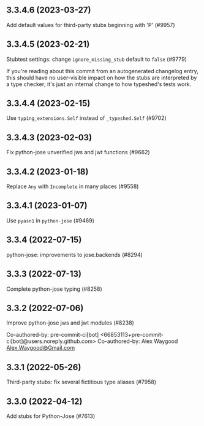 ## 3.3.4.6 (2023-03-27)

Add default values for third-party stubs beginning with 'P' (#9957)

## 3.3.4.5 (2023-02-21)

Stubtest settings: change `ignore_missing_stub` default to `false` (#9779)

If you're reading about this commit from an autogenerated changelog entry, this should have no user-visible impact on how the stubs are interpreted by a type checker; it's just an internal change to how typeshed's tests work.

## 3.3.4.4 (2023-02-15)

Use `typing_extensions.Self` instead of `_typeshed.Self` (#9702)

## 3.3.4.3 (2023-02-03)

Fix python-jose unverified jws and jwt functions (#9662)

## 3.3.4.2 (2023-01-18)

Replace `Any` with `Incomplete` in many places (#9558)

## 3.3.4.1 (2023-01-07)

Use `pyasn1` in `python-jose` (#9469)

## 3.3.4 (2022-07-15)

python-jose: improvements to jose.backends (#8294)

## 3.3.3 (2022-07-13)

Complete python-jose typing (#8258)

## 3.3.2 (2022-07-06)

Improve python-jose jws and jwt modules (#8238)

Co-authored-by: pre-commit-ci[bot] <66853113+pre-commit-ci[bot]@users.noreply.github.com>
Co-authored-by: Alex Waygood <Alex.Waygood@Gmail.com>

## 3.3.1 (2022-05-26)

Third-party stubs: fix several fictitious type aliases (#7958)

## 3.3.0 (2022-04-12)

Add stubs for Python-Jose (#7613)

